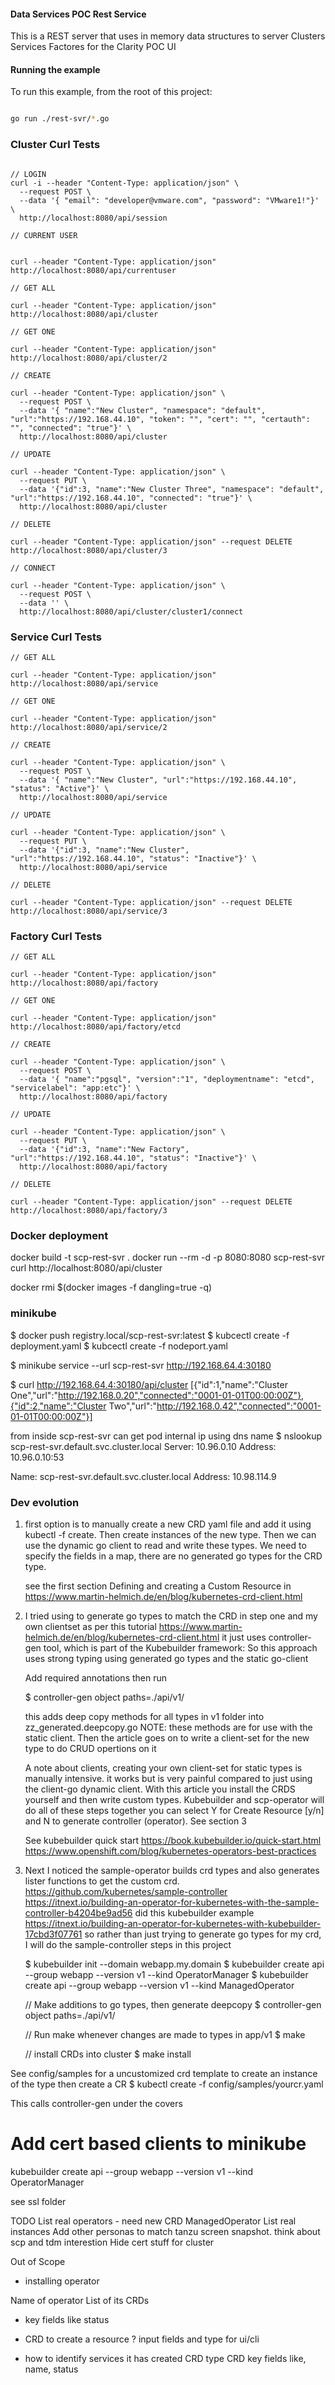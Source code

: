 #### Data Services POC Rest Service

This is a REST server that uses in memory data structures to server
Clusters
Services
Factores
for the Clarity POC UI




#### Running the example

To run this example, from the root of this project:

```sh

go run ./rest-svr/*.go
```
### Cluster Curl Tests

```

// LOGIN 
curl -i --header "Content-Type: application/json" \
  --request POST \
  --data '{ "email": "developer@vmware.com", "password": "VMware1!"}' \
  http://localhost:8080/api/session

// CURRENT USER


curl --header "Content-Type: application/json" http://localhost:8080/api/currentuser

// GET ALL

curl --header "Content-Type: application/json" http://localhost:8080/api/cluster

// GET ONE

curl --header "Content-Type: application/json" http://localhost:8080/api/cluster/2

// CREATE

curl --header "Content-Type: application/json" \
  --request POST \
  --data '{ "name":"New Cluster", "namespace": "default", "url":"https://192.168.44.10", "token": "", "cert": "", "certauth": "", "connected": "true"}' \
  http://localhost:8080/api/cluster

// UPDATE

curl --header "Content-Type: application/json" \
  --request PUT \
  --data '{"id":3, "name":"New Cluster Three", "namespace": "default", "url":"https://192.168.44.10", "connected": "true"}' \
  http://localhost:8080/api/cluster

// DELETE

curl --header "Content-Type: application/json" --request DELETE   http://localhost:8080/api/cluster/3

// CONNECT

curl --header "Content-Type: application/json" \
  --request POST \
  --data '' \
  http://localhost:8080/api/cluster/cluster1/connect

```

### Service Curl Tests

```
// GET ALL

curl --header "Content-Type: application/json" http://localhost:8080/api/service

// GET ONE

curl --header "Content-Type: application/json" http://localhost:8080/api/service/2

// CREATE

curl --header "Content-Type: application/json" \
  --request POST \
  --data '{ "name":"New Cluster", "url":"https://192.168.44.10",  "status": "Active"}' \
  http://localhost:8080/api/service

// UPDATE

curl --header "Content-Type: application/json" \
  --request PUT \
  --data '{"id":3, "name":"New Cluster", "url":"https://192.168.44.10", "status": "Inactive"}' \
  http://localhost:8080/api/service

// DELETE

curl --header "Content-Type: application/json" --request DELETE   http://localhost:8080/api/service/3

```


### Factory Curl Tests

```
// GET ALL

curl --header "Content-Type: application/json" http://localhost:8080/api/factory

// GET ONE

curl --header "Content-Type: application/json" http://localhost:8080/api/factory/etcd

// CREATE

curl --header "Content-Type: application/json" \
  --request POST \
  --data '{ "name":"pgsql", "version":"1", "deploymentname": "etcd", "servicelabel": "app:etc"}' \
  http://localhost:8080/api/factory

// UPDATE

curl --header "Content-Type: application/json" \
  --request PUT \
  --data '{"id":3, "name":"New Factory", "url":"https://192.168.44.10", "status": "Inactive"}' \
  http://localhost:8080/api/factory

// DELETE

curl --header "Content-Type: application/json" --request DELETE   http://localhost:8080/api/factory/3

```

### Docker deployment

docker build -t scp-rest-svr .
docker run --rm -d -p 8080:8080 scp-rest-svr
curl http://localhost:8080/api/cluster

docker rmi $(docker images -f dangling=true -q)

### minikube

$ docker push registry.local/scp-rest-svr:latest
$ kubcectl create -f deployment.yaml
$ kubcectl create -f nodeport.yaml

$ minikube service --url scp-rest-svr
http://192.168.64.4:30180

$  curl http://192.168.64.4:30180/api/cluster
[{"id":1,"name":"Cluster One","url":"http://192.168.0.20","connected":"0001-01-01T00:00:00Z"},{"id":2,"name":"Cluster Two","url":"http://192.168.0.42","connected":"0001-01-01T00:00:00Z"}]

from inside scp-rest-svr can get pod internal ip using dns name
$ nslookup   scp-rest-svr.default.svc.cluster.local
Server:		10.96.0.10
Address:	10.96.0.10:53

Name:	scp-rest-svr.default.svc.cluster.local
Address: 10.98.114.9

### Dev evolution

1) first option is to manually create a new CRD yaml file and add it using kubectl -f create.
   Then create instances of the new type.
   Then we can use the dynamic go client to read and write these types.
   We need to specify the fields in a map, there are no generated go types for the CRD type.

   see the first section
   Defining and creating a Custom Resource
   in https://www.martin-helmich.de/en/blog/kubernetes-crd-client.html

2) I tried using to generate go types to match the CRD in step one and my own clientset as per this tutorial
   https://www.martin-helmich.de/en/blog/kubernetes-crd-client.html
   it just uses controller-gen tool, which is part of the Kubebuilder framework:
   So this approach uses strong typing using generated go types and the static go-client

   Add required annotations then run

   $ controller-gen object paths=./api/v1/

   this adds deep copy methods for all types in v1 folder into zz_generated.deepcopy.go
   NOTE: these methods are for use with the static client.
   Then the article goes on to write a client-set for the new type to do CRUD opertions on it

   A note about clients, creating your own client-set for static types is manually intensive.
   it works but is very painful compared to just using the client-go dynamic client.
   With this article you install the CRDS yourself and then write custom types.
   Kubebuilder and scp-operator will do all of these steps together
   you can select Y for Create Resource [y/n]  and N to generate controller (operator).
   See section 3

   See kubebuilder quick start
   https://book.kubebuilder.io/quick-start.html
   https://www.openshift.com/blog/kubernetes-operators-best-practices




3) Next I noticed the sample-operator builds crd types and also generates lister functions to get the custom crd.
   https://github.com/kubernetes/sample-controller
   https://itnext.io/building-an-operator-for-kubernetes-with-the-sample-controller-b4204be9ad56
   did this kubebuilder example 
   https://itnext.io/building-an-operator-for-kubernetes-with-kubebuilder-17cbd3f07761
   so rather than just trying to generate go types for my crd, I will do the sample-controller steps in this project

   $ kubebuilder init --domain webapp.my.domain
   $ kubebuilder create api --group webapp --version v1 --kind OperatorManager
   $ kubebuilder create api --group webapp --version v1 --kind ManagedOperator

   // Make additions to go types, then generate deepcopy
   $ controller-gen object paths=./api/v1/

   // Run make whenever changes are made to types in app/v1
   $ make

   // install CRDs into cluster
   $  make install

See config/samples for a uncustomized crd template to create an instance of the type
then create a CR
$ kubectl create -f config/samples/yourcr.yaml


This calls controller-gen under the covers

# Add cert based clients to minikube
kubebuilder create api --group webapp --version v1 --kind OperatorManager

see ssl folder

TODO
List real operators - need new CRD ManagedOperator
List real instances
Add other personas to match tanzu screen snapshot.
think about scp and tdm interestion
Hide cert stuff for cluster

Out of Scope
- installing operator

Name of operator
List of its CRDs
 - key fields like status

 - CRD to create a resource ?
   input fields and type for ui/cli

- how to identify services it has created 
  CRD type
  CRD key fields like, name, status



